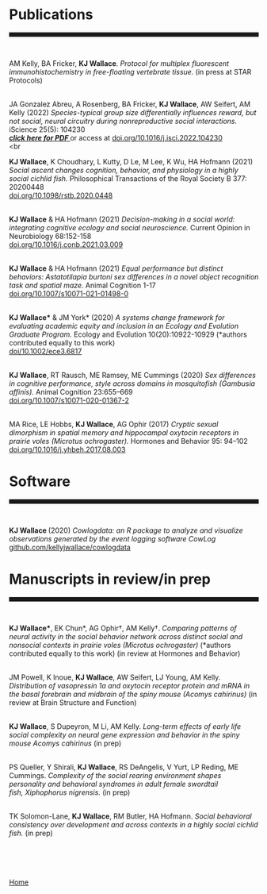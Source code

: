 <body>
		
<div class="container">
<div class="blurb">
	
<h1>Publications</h1>
<hr style="height:9px;color:#84949B"><br>
	
AM Kelly, BA Fricker, <b>KJ Wallace</b>. <i>Protocol for multiplex fluorescent immunohistochemistry in free-floating vertebrate tissue.</i> (in press at STAR Protocols)<br><br>	
	
JA Gonzalez Abreu, A Rosenberg, BA Fricker, <b>KJ Wallace</b>, AW Seifert, AM Kelly (2022) <i> Species-typical group size differentially influences reward, but not social, neural circuitry during nonreproductive social interactions.</i> iScience 25(5): 104230 <br>
<a href="https://kellyjwallace.github.io/images/published_works/Gonzalez_Abreu_et_al_2022_species_typical_group_size.pdf)"><i><b>click here for PDF </b></i></a> or access at <a href = "https://www.cell.com/iscience/fulltext/S2589-0042(22)00500-4?_returnURL=https%3A%2F%2Flinkinghub.elsevier.com%2Fretrieve%2Fpii%2FS2589004222005004%3Fshowall%3Dtrue">doi.org/10.1016/j.isci.2022.104230 </a><br><br

	

<b>KJ Wallace</b>, K Choudhary, L Kutty, D Le, M Lee, K Wu, HA Hofmann (2021) <i>Social ascent changes cognition, behavior, and physiology in a highly social cichlid fish. </i> Philosophical Transactions of the Royal Society B 377: 20200448 <br><a href = "https://royalsocietypublishing.org/doi/10.1098/rstb.2020.0448">doi.org/10.1098/rstb.2020.0448 </a><br><br>

<b>KJ Wallace</b> & HA Hofmann (2021) <i> Decision-making in a social world: integrating cognitive ecology and social neuroscience.</i> Current Opinion in Neurobiology 68:152-158 <br><a href = "https://www.sciencedirect.com/science/article/abs/pii/S0959438821000349?via%3Dihub">doi.org/10.1016/j.conb.2021.03.009 </a> <br><br>

<b>KJ Wallace</b> & HA Hofmann (2021)<i> Equal performance but distinct behaviors: Astatotilapia burtoni sex differences in a novel object recognition task and spatial maze. </i> Animal Cognition 1-17 <br><a href = "https://link.springer.com/article/10.1007/s10071-021-01498-0"> doi.org/10.1007/s10071-021-01498-0 </a><br><br>

<b>KJ Wallace*</b> & JM York* (2020) <i> A systems change framework for evaluating academic equity and inclusion in an Ecology and Evolution Graduate Program.  </i> Ecology and Evolution 10(20):10922-10929 (*authors contributed equally to this work) <br><a href="https://onlinelibrary.wiley.com/doi/full/10.1002/ece3.6817">doi/10.1002/ece3.6817</a>  <br><br>

<b>KJ Wallace</b>, RT Rausch, ME Ramsey, ME Cummings (2020) <i>Sex differences in cognitive performance, style across domains in mosquitofish (Gambusia affinis).</i> Animal Cognition 23:655–669 <br><a href = "https://doi.org/10.1007/s10071-020-01367-2"> doi.org/10.1007/s10071-020-01367-2 </a> <br><br>

MA Rice, LE Hobbs, <b> KJ Wallace</b>, AG Ophir (2017) <i>Cryptic sexual dimorphism in spatial memory and hippocampal oxytocin receptors in prairie voles (Microtus ochrogaster). </i> Hormones and Behavior 95: 94–102 <br><a href="https://doi.org/10.1016/j.yhbeh.2017.08.003">doi.org/10.1016/j.yhbeh.2017.08.003</a> <br> 


<h1>Software</h1>
<hr style="height:9px;color:#84949B"><br>

<b>KJ Wallace </b>(2020) <i>Cowlogdata: an R package to analyze and visualize observations generated by the event logging software CowLog</i> <br><a href = "https://github.com/kellyjwallace/cowlogdata">github.com/kellyjwallace/cowlogdata</a>


<h1>Manuscripts in review/in prep</h1>
<hr style="height:9px;color:#84949B"><br>
	
<b>KJ Wallace*</b>, EK Chun*, AG Ophir†, AM Kelly†. <i>Comparing patterns of neural activity in the social behavior network across distinct social and nonsocial contexts in prairie voles (Microtus ochrogaster)</i> (*authors contributed equally to this work) (in review at Hormones and Behavior)<br><br>	

JM Powell, K Inoue, <b>KJ Wallace</b>, AW Seifert, LJ Young, AM Kelly. <i>Distribution of vasopressin 1a and oxytocin receptor protein and mRNA in the basal forebrain and midbrain of the spiny mouse (Acomys cahirinus)</i> (in review at Brain Structure and Function)<br><br>		
	
<b>KJ Wallace</b>, S Dupeyron, M Li, AM Kelly. <i>Long-term effects of early life social complexity on neural gene expression and behavior in the spiny mouse Acomys cahirinus</i> (in prep)<br><br>
	
PS Queller, Y Shirali, <b>KJ Wallace</b>, RS DeAngelis, V Yurt, LP Reding, ME Cummings. <i>Complexity of the social rearing environment shapes personality and behavioral syndromes in adult female swordtail fish, Xiphophorus nigrensis.</i> (in prep)<br><br>
	
TK Solomon-Lane, <b>KJ Wallace</b>, RM Butler, HA Hofmann. <i>Social behavioral consistency over development and across contexts in a highly social cichlid fish.</i> (in prep) <br><br>	
	









<br><br>	
<a href="../">Home</a>
